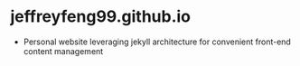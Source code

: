 # jeffreyfeng99.github.io
* Personal website leveraging jekyll architecture for convenient front-end content management
